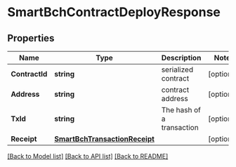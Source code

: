 # SmartBchContractDeployResponse

## Properties

Name | Type | Description | Notes
------------ | ------------- | ------------- | -------------
**ContractId** | **string** | serialized contract | [optional] 
**Address** | **string** | contract address | [optional] 
**TxId** | **string** | The hash of a transaction | [optional] 
**Receipt** | [**SmartBchTransactionReceipt**](SmartBchTransactionReceipt.md) |  | [optional] 

[[Back to Model list]](../README.md#documentation-for-models) [[Back to API list]](../README.md#documentation-for-api-endpoints) [[Back to README]](../README.md)


